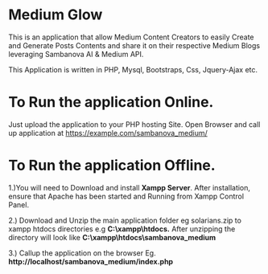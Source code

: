 # Medium Glow
This is an application that allow Medium Content Creators to easily Create and Generate Posts Contents and share it on their respective Medium Blogs 
leveraging Sambanova AI & Medium API.

This Application is written in PHP, Mysql, Bootstraps, Css, Jquery-Ajax etc.


# To Run the application Online.
Just upload the application to your PHP hosting Site.
Open Browser and call up application at https://example.com/sambanova_medium/


# To Run the application Offline.
1.)You will need to Download and  install **Xampp Server**. After installation, ensure that  Apache has been started and Running from Xampp Control Panel.

2.) Download and Unzip the main application folder eg solarians.zip to xampp htdocs directories e.g  **C:\xampp\htdocs.**  After unzipping the 
directory will look like  **C:\xampp\htdocs\sambanova_medium**

3.) Callup the application on the browser Eg. **http://localhost/sambanova_medium/index.php**
